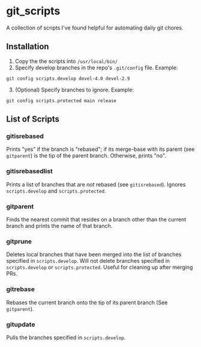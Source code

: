 # git_scripts

A collection of scripts I've found helpful for automating daily git chores. 

## Installation

1. Copy the the scripts into `/usr/local/bin/`
2. Specify develop branches in the repo's `.git/config` file. Example:
```
git config scripts.develop devel-4.0 devel-2.9
```

3. (Optional) Specify branches to ignore. Example:
```
git config scripts.protected main release
```


## List of Scripts

### gitisrebased
Prints "yes" if the branch is "rebased"; if its merge-base with its parent (see `gitparent`) is the tip of the parent branch. Otherwise, prints "no".   

### gitisrebasedlist
Prints a list of branches that are *not* rebased (see `gitisrebased`). Ignores `scripts.develop` and `scripts.protected`.  

### gitparent
Finds the nearest commit that resides on a branch other than the current branch and prints the name of that branch.

### gitprune
Deletes local branches that have been merged into the list of branches specified in `scripts.develop`. Will not delete branches specified in `scripts.develop` or `scripts.protected`. Useful for cleaning up after merging PRs.

### gitrebase
Rebases the current branch onto the tip of its parent branch (See `gitparent`).

### gitupdate
Pulls the branches specified in `scripts.develop`. 
